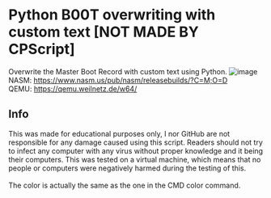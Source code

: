 # Python B00T overwriting with custom text [NOT MADE BY CPScript]
Overwrite the Master Boot Record with custom text using Python.
![image](https://user-images.githubusercontent.com/87199260/210273463-28d76755-b5b1-4c8f-b49e-feb0f2ea2a2c.png)
<br>NASM: https://www.nasm.us/pub/nasm/releasebuilds/?C=M;O=D
<br>QEMU: https://qemu.weilnetz.de/w64/
## Info
This was made for educational purposes only, I nor GitHub are not responsible for any damage caused using this script. Readers should not try to infect any computer with any virus without proper knowledge and it being their computers. This was tested on a virtual machine, which means that no people or computers were negatively harmed during the testing of this.<br><br>
The color is actually the same as the one in the CMD color command.
